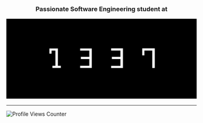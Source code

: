 <h3 align="center">Passionate Software Engineering student at</h3> 

![1337](1337/1337.jpg) 

---------------
<img src="https://komarev.com/ghpvc/?username=AchrafMez&color=000000&style=flat-square" alt="Profile Views Counter" />


<!--![Achraf's GitHub stats](https://github-readme-stats.vercel.app/api?username=AchrafMez&show_icons=true&theme=radical) -->
